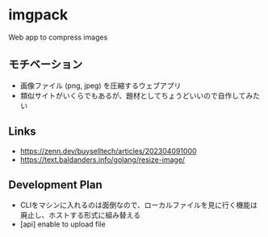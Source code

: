 # imgpack
Web app to compress images

## モチベーション
- 画像ファイル (png, jpeg) を圧縮するウェブアプリ
- 類似サイトがいくらでもあるが、題材としてちょうどいいので自作してみたい

## Links
- https://zenn.dev/buyselltech/articles/202304091000
- https://text.baldanders.info/golang/resize-image/

## Development Plan
- CLIをマシンに入れるのは面倒なので、ローカルファイルを見に行く機能は廃止し、ホストする形式に組み替える
- [api] enable to upload file
